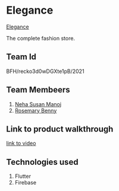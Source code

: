 # Elegance
[Elegance](https://drive.google.com/file/d/1KqmnMaDCL-obeNi5pW_anQrRay8-ToIB/view?usp=sharing)

The complete fashion store.

## Team Id
BFH/recko3d0wDGXte1pB/2021

## Team Membeers
1. [Neha Susan Manoj](https://github.com/neha771)
2. [Rosemary Benny](https://github.com/Rosemary-benny)

## Link to product walkthrough
[link to video](https://drive.google.com/file/d/1NXZwj5VQjNQvZsEdovGKIeLMA3yvdHBL/view?usp=sharing)

## Technologies used
1. Flutter
2. Firebase



